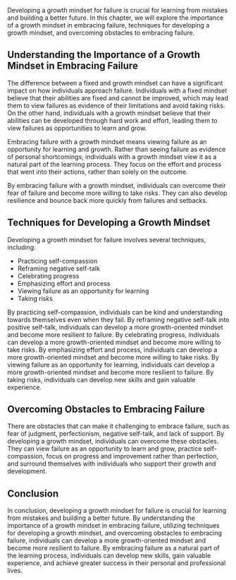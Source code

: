 
Developing a growth mindset for failure is crucial for learning from mistakes and building a better future. In this chapter, we will explore the importance of a growth mindset in embracing failure, techniques for developing a growth mindset, and overcoming obstacles to embracing failure.

Understanding the Importance of a Growth Mindset in Embracing Failure
---------------------------------------------------------------------

The difference between a fixed and growth mindset can have a significant impact on how individuals approach failure. Individuals with a fixed mindset believe that their abilities are fixed and cannot be improved, which may lead them to view failures as evidence of their limitations and avoid taking risks. On the other hand, individuals with a growth mindset believe that their abilities can be developed through hard work and effort, leading them to view failures as opportunities to learn and grow.

Embracing failure with a growth mindset means viewing failure as an opportunity for learning and growth. Rather than seeing failure as evidence of personal shortcomings, individuals with a growth mindset view it as a natural part of the learning process. They focus on the effort and process that went into their actions, rather than solely on the outcome.

By embracing failure with a growth mindset, individuals can overcome their fear of failure and become more willing to take risks. They can also develop resilience and bounce back more quickly from failures and setbacks.

Techniques for Developing a Growth Mindset
------------------------------------------

Developing a growth mindset for failure involves several techniques, including:

* Practicing self-compassion
* Reframing negative self-talk
* Celebrating progress
* Emphasizing effort and process
* Viewing failure as an opportunity for learning
* Taking risks

By practicing self-compassion, individuals can be kind and understanding towards themselves even when they fail. By reframing negative self-talk into positive self-talk, individuals can develop a more growth-oriented mindset and become more resilient to failure. By celebrating progress, individuals can develop a more growth-oriented mindset and become more willing to take risks. By emphasizing effort and process, individuals can develop a more growth-oriented mindset and become more willing to take risks. By viewing failure as an opportunity for learning, individuals can develop a more growth-oriented mindset and become more resilient to failure. By taking risks, individuals can develop new skills and gain valuable experience.

Overcoming Obstacles to Embracing Failure
-----------------------------------------

There are obstacles that can make it challenging to embrace failure, such as fear of judgment, perfectionism, negative self-talk, and lack of support. By developing a growth mindset, individuals can overcome these obstacles. They can view failure as an opportunity to learn and grow, practice self-compassion, focus on progress and improvement rather than perfection, and surround themselves with individuals who support their growth and development.

Conclusion
----------

In conclusion, developing a growth mindset for failure is crucial for learning from mistakes and building a better future. By understanding the importance of a growth mindset in embracing failure, utilizing techniques for developing a growth mindset, and overcoming obstacles to embracing failure, individuals can develop a more growth-oriented mindset and become more resilient to failure. By embracing failure as a natural part of the learning process, individuals can develop new skills, gain valuable experience, and achieve greater success in their personal and professional lives.

